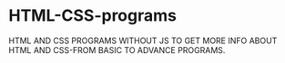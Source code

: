 # HTML-CSS-programs
HTML AND CSS PROGRAMS WITHOUT JS
TO GET MORE INFO ABOUT HTML AND CSS-FROM BASIC TO ADVANCE PROGRAMS.
